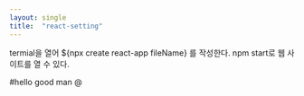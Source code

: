 ```yaml
---
layout: single
title:  "react-setting"
---
```


termial을 열어 ${npx create react-app fileName} 를 작성한다.
npm start로 웹 사이트를 열 수 있다.


#hello 
good man @
